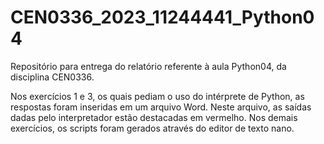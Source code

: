 # CEN0336_2023_11244441_Python04
Repositório para entrega do relatório referente à aula Python04, da disciplina CEN0336.

Nos exercícios 1 e 3, os quais pediam o uso do intérprete de Python, as respostas foram inseridas em um arquivo Word. Neste arquivo, as saídas dadas pelo interpretador estão destacadas em vermelho.
Nos demais exercícios, os scripts foram gerados através do editor de texto nano.
